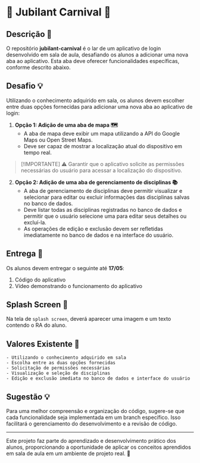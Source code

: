 # 🎉 Jubilant Carnival 🎪

## Descrição 📝

O repositório **jubilant-carnival** é o lar de um aplicativo de login desenvolvido em sala de aula, desafiando os alunos a adicionar uma nova aba ao aplicativo. Esta aba deve oferecer funcionalidades específicas, conforme descrito abaixo.

## Desafio 💡

Utilizando o conhecimento adquirido em sala, os alunos devem escolher entre duas opções fornecidas para adicionar uma nova aba ao aplicativo de login:

1. **Opção 1: Adição de uma aba de mapa 🗺️**
   - A aba de mapa deve exibir um mapa utilizando a API do Google Maps ou Open Street Maps.
   - Deve ser capaz de mostrar a localização atual do dispositivo em tempo real.
     
> [!IMPORTANTE] ⚠️
> Garantir que o aplicativo solicite as permissões necessárias do usuário para acessar a localização do dispositivo.

2. **Opção 2: Adição de uma aba de gerenciamento de disciplinas 📚**
   - A aba de gerenciamento de disciplinas deve permitir visualizar e selecionar para editar ou excluir informações das disciplinas salvas no banco de dados.
   - Deve listar todas as disciplinas registradas no banco de dados e permitir que o usuário selecione uma para editar seus detalhes ou excluí-la.
   - As operações de edição e exclusão devem ser refletidas imediatamente no banco de dados e na interface do usuário.

## Entrega 🚚

Os alunos devem entregar o seguinte até **17/05**:

1. Código do aplicativo
2. Vídeo demonstrando o funcionamento do aplicativo

## Splash Screen 🌟

Na tela de `splash screen`, deverá aparecer uma imagem e um texto contendo o RA do aluno.

## Valores Existente 📜

```plaintext
- Utilizando o conhecimento adquirido em sala
- Escolha entre as duas opções fornecidas
- Solicitação de permissões necessárias
- Visualização e seleção de disciplinas
- Edição e exclusão imediata no banco de dados e interface do usuário
```

## Sugestão 💡

Para uma melhor compreensão e organização do código, sugere-se que cada funcionalidade seja implementada em um branch específico. Isso facilitará o gerenciamento do desenvolvimento e a revisão de código.

---

Este projeto faz parte do aprendizado e desenvolvimento prático dos alunos, proporcionando a oportunidade de aplicar os conceitos aprendidos em sala de aula em um ambiente de projeto real. 🚀
